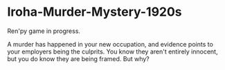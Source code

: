 # Iroha-Murder-Mystery-1920s

Ren'py game in progress. 

A murder has happened in your new occupation, and evidence points to your employers being the culprits. You know they aren't entirely innocent, but you do know they are being framed.
But why? 
